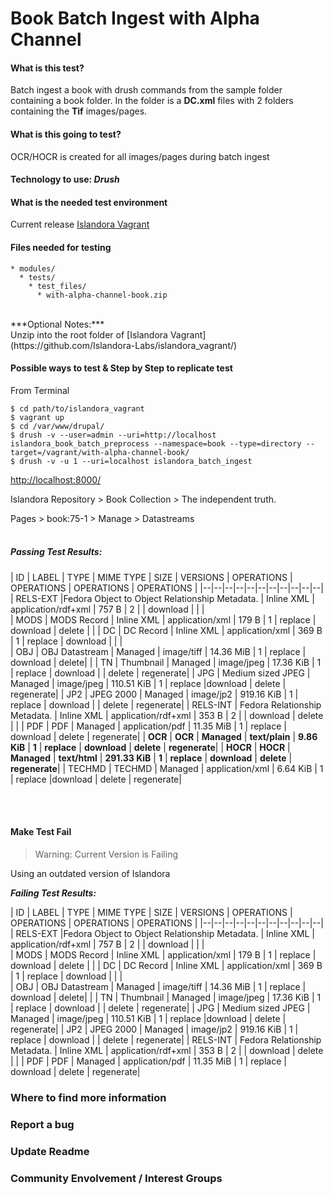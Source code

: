# Book Batch Ingest with Alpha Channel

#### What is this test?<br/>
Batch ingest a book with drush commands from the sample folder containing a book folder. In the folder is a **DC.xml** files with 2 folders containing the **Tif** images/pages.<br/>

#### What is this going to test?<br/>
OCR/HOCR is created for all images/pages during batch ingest<br/>


#### Technology to use: *Drush*<br/>

#### What is the needed test environment<br/>
Current release [Islandora Vagrant](https://github.com/Islandora-Labs/islandora_vagrant/)<br/>

#### Files needed for testing<br/>
```
* modules/
  * tests/
    * test_files/
      * with-alpha-channel-book.zip
```
<br/>
***Optional Notes:***<br/>
 Unzip into the root folder of [Islandora Vagrant](https://github.com/Islandora-Labs/islandora_vagrant/)
<br/>

#### Possible ways to test & Step by Step to replicate test<br/>
From Terminal 
```terminal
$ cd path/to/islandora_vagrant
$ vagrant up
$ cd /var/www/drupal/
$ drush -v --user=admin --uri=http://localhost islandora_book_batch_preprocess --namespace=book --type=directory --target=/vagrant/with-alpha-channel-book/
$ drush -v -u 1 --uri=localhost islandora_batch_ingest
```

[http://localhost:8000/](http://localhost:8000/)<br/>

Islandora Repository > Book Collection > The independent truth.<br/>

Pages > book:75-1 > Manage > Datastreams<br/><br/>


##### Passing Test Results:

| ID	| LABEL	| TYPE	| MIME TYPE	| SIZE	| VERSIONS	| OPERATIONS | OPERATIONS | OPERATIONS | OPERATIONS |
|--|--|--|--|--|--|--|--|--|--|--|
| RELS-EXT	|Fedora Object to Object Relationship Metadata.	| Inline XML |	application/rdf+xml	| 757 B	| 2		|   | download |	|  |		
| MODS	| MODS Record	| Inline XML	| application/xml	| 179 B	| 1	| replace	| download		| delete |	|
| DC	| DC Record	| Inline XML	| application/xml	| 369 B	| 1	| replace	| download |	|  |		
| OBJ	| OBJ Datastream	| Managed	| image/tiff	| 14.36 MiB	| 1	| replace	| download		| delete| 	|
| TN	| Thumbnail	| Managed	| image/jpeg	| 17.36 KiB	| 1	| replace	| download	| |	delete	| regenerate|
| JPG	| Medium sized JPEG	| Managed	| image/jpeg	| 110.51 KiB	| 1	| replace	|download		| delete	| regenerate|
| JP2	| JPEG 2000	| Managed	| image/jp2	| 919.16 KiB	| 1	| replace	| download	| 	| delete	| regenerate| 
| RELS-INT	| Fedora Relationship Metadata.	| Inline XML	| application/rdf+xml	| 353 B	| 2		|  | download	| delete |  |
| PDF	| PDF	| Managed	| application/pdf	| 11.35 MiB	| 1	| replace	| download	| delete	| regenerate|
| **OCR**	| **OCR**	| **Managed**	| **text/plain**	| **9.86 KiB**	| **1**	| **replace**	| **download**	| **delete**	| **regenerate**| 
| **HOCR**	| **HOCR**	| **Managed**	| **text/html**	| **291.33 KiB**	| **1**	| **replace**	| **download**	|	**delete**	| **regenerate**|
| TECHMD	| TECHMD	| Managed	| application/xml	| 6.64 KiB	| 1	| replace	|download	|	delete	| regenerate|


<br/><br/>

#### Make Test Fail<br/>
>Warning: Current Version is Failing

Using an outdated version of Islandora<br/>

***Failing Test Results:***

| ID	| LABEL	| TYPE	| MIME TYPE	| SIZE	| VERSIONS	| OPERATIONS | OPERATIONS | OPERATIONS | OPERATIONS |
|--|--|--|--|--|--|--|--|--|--|--|
| RELS-EXT	|Fedora Object to Object Relationship Metadata.	| Inline XML |	application/rdf+xml	| 757 B	| 2		|   | download |	|  |		
| MODS	| MODS Record	| Inline XML	| application/xml	| 179 B	| 1	| replace	| download		| delete |	|
| DC	| DC Record	| Inline XML	| application/xml	| 369 B	| 1	| replace	| download |	|  |		
| OBJ	| OBJ Datastream	| Managed	| image/tiff	| 14.36 MiB	| 1	| replace	| download		| delete| 	|
| TN	| Thumbnail	| Managed	| image/jpeg	| 17.36 KiB	| 1	| replace	| download	| |	delete	| regenerate|
| JPG	| Medium sized JPEG	| Managed	| image/jpeg	| 110.51 KiB	| 1	| replace	|download		| delete	| regenerate|
| JP2	| JPEG 2000	| Managed	| image/jp2	| 919.16 KiB	| 1	| replace	| download	| 	| delete	| regenerate| 
| RELS-INT	| Fedora Relationship Metadata.	| Inline XML	| application/rdf+xml	| 353 B	| 2		|  | download	| delete |  |
| PDF	| PDF	| Managed	| application/pdf	| 11.35 MiB	| 1	| replace	| download	| delete	| regenerate|


### Where to find more information<br/>
### Report a bug<br/>
### Update Readme<br/>
### Community Envolvement / Interest Groups